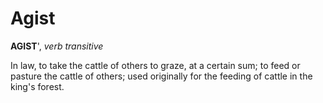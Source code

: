 # Agist

**AGIST**', _verb transitive_

In law, to take the cattle of others to graze, at a certain sum; to feed or pasture the cattle of others; used originally for the feeding of cattle in the king's forest.